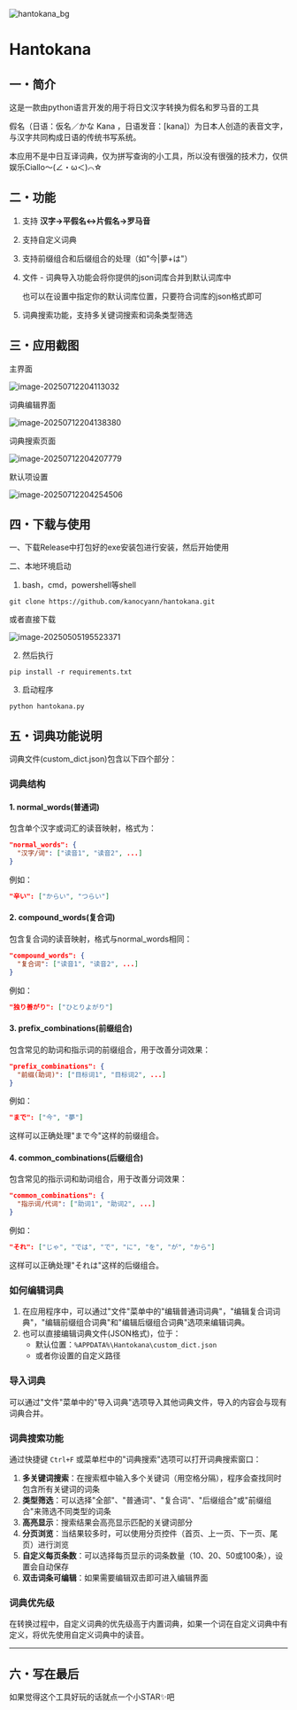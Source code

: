 ![hantokana_bg](https://cdn.jsdelivr.net/gh/kanocyann/PicGo@master/202507122039932.png)

# Hantokana

## 一・简介

这是一款由python语言开发的用于将日文汉字转换为假名和罗马音的工具

假名（日语：仮名／かな Kana ，日语发音：[kana]）为日本人创造的表音文字，与汉字共同构成日语的传统书写系统。

本应用不是中日互译词典，仅为拼写查询的小工具，所以没有很强的技术力，仅供娱乐Ciallo～(∠・ω＜)⌒☆

## 二・功能

1. 支持 **汉字->平假名<->片假名->罗马音**

2. 支持自定义词典

3. 支持前缀组合和后缀组合的处理（如"今|夢+は"）

4. 文件 - 词典导入功能会将你提供的json词库合并到默认词库中

   也可以在设置中指定你的默认词库位置，只要符合词库的json格式即可

5. 词典搜索功能，支持多关键词搜索和词条类型筛选

## 三・应用截图

主界面

![image-20250712204113032](https://cdn.jsdelivr.net/gh/kanocyann/PicGo@master/202507122041098.png)

词典编辑界面

![image-20250712204138380](https://cdn.jsdelivr.net/gh/kanocyann/PicGo@master/202507122041506.png)

词典搜索页面

![image-20250712204207779](https://cdn.jsdelivr.net/gh/kanocyann/PicGo@master/202507122042854.png)

默认项设置

![image-20250712204254506](https://cdn.jsdelivr.net/gh/kanocyann/PicGo@master/202507122042554.png)

## 四・下载与使用

一、下载Release中打包好的exe安装包进行安装，然后开始使用

二、本地环境启动

1. bash，cmd，powershell等shell

```shell
git clone https://github.com/kanocyann/hantokana.git
```

或者直接下载

![image-20250505195523371](https://cdn.jsdelivr.net/gh/kanocyann/PicGo@master/20250505195523425.png)

2. 然后执行

```shell
pip install -r requirements.txt
```

3. 启动程序

```shell
python hantokana.py
```

## 五・词典功能说明

词典文件(custom_dict.json)包含以下四个部分：

### 词典结构

#### 1. normal_words(普通词)

包含单个汉字或词汇的读音映射，格式为：

```json
"normal_words": {
  "汉字/词": ["读音1", "读音2", ...]
}
```

例如：

```json
"辛い": ["からい", "つらい"]
```

#### 2. compound_words(复合词)

包含复合词的读音映射，格式与normal_words相同：

```json
"compound_words": {
  "复合词": ["读音1", "读音2", ...]
}
```

例如：

```json
"独り善がり": ["ひとりよがり"]
```

#### 3. prefix_combinations(前缀组合)

包含常见的助词和指示词的前缀组合，用于改善分词效果：

```json
"prefix_combinations": {
  "前缀(助词)": ["目标词1", "目标词2", ...]
}
```

例如：

```json
"まで": ["今", "夢"]
```

这样可以正确处理"まで今"这样的前缀组合。

#### 4. common_combinations(后缀组合)

包含常见的指示词和助词组合，用于改善分词效果：

```json
"common_combinations": {
  "指示词/代词": ["助词1", "助词2", ...]
}
```

例如：

```json
"それ": ["じゃ", "では", "で", "に", "を", "が", "から"]
```

这样可以正确处理"それは"这样的后缀组合。

### 如何编辑词典

1. 在应用程序中，可以通过"文件"菜单中的"编辑普通词词典"，"编辑复合词词典"，"编辑前缀组合词典"和"编辑后缀组合词典"选项来编辑词典。
2. 也可以直接编辑词典文件(JSON格式)，位于：
   - 默认位置：`%APPDATA%\Hantokana\custom_dict.json`
   - 或者你设置的自定义路径

### 导入词典

可以通过"文件"菜单中的"导入词典"选项导入其他词典文件，导入的内容会与现有词典合并。

### 词典搜索功能

通过快捷键 `Ctrl+F` 或菜单栏中的"词典搜索"选项可以打开词典搜索窗口：

1. **多关键词搜索**：在搜索框中输入多个关键词（用空格分隔），程序会查找同时包含所有关键词的词条
2. **类型筛选**：可以选择"全部"、"普通词"、"复合词"、"后缀组合"或"前缀组合"来筛选不同类型的词条
3. **高亮显示**：搜索结果会高亮显示匹配的关键词部分
4. **分页浏览**：当结果较多时，可以使用分页控件（首页、上一页、下一页、尾页）进行浏览
5. **自定义每页条数**：可以选择每页显示的词条数量（10、20、50或100条），设置会自动保存
6. **双击词条可编辑**：如果需要编辑双击即可进入编辑界面

### 词典优先级

在转换过程中，自定义词典的优先级高于内置词典，如果一个词在自定义词典中有定义，将优先使用自定义词典中的读音。 

------

## 六・写在最后

如果觉得这个工具好玩的话就点一个小STAR✨吧

